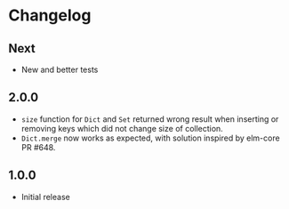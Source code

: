 # Changelog

## Next

* New and better tests

## 2.0.0

* `size` function for `Dict` and `Set` returned wrong result when inserting or removing keys which
did not change size of collection.
* `Dict.merge` now works as expected, with solution inspired by elm-core PR #648.

## 1.0.0

* Initial release